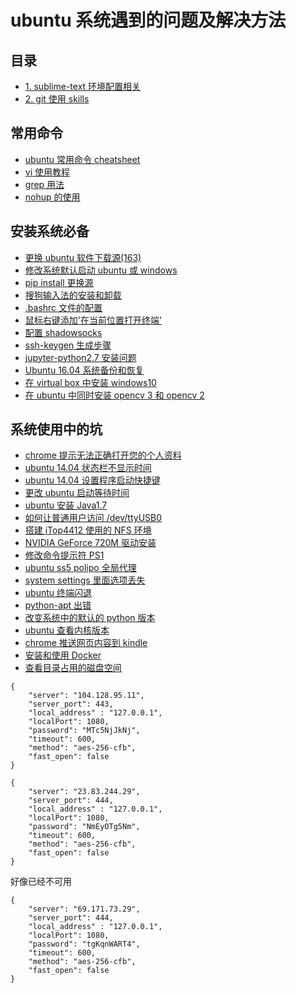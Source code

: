 # ubuntu 系统遇到的问题及解决方法   

## 目录  
- [1. sublime-text 环境配置相关](./doc/sublime-text3)   
- [2. git 使用 skills ](./doc/git_usage/)  
 
## 常用命令   
- [ubuntu 常用命令 cheatsheet](./doc/quick_cmd.md)  
- [vi 使用教程](./doc/vi_usage.md)  
- [grep 用法](./doc/grep_usage.md)   
- [nohup 的使用](./doc/nohup.md)   
 
## 安装系统必备    
- [更换 ubuntu 软件下载源(163)](./doc/sourceslist.md)  
- [修改系统默认启动 ubuntu 或 windows](./doc/default_grub.md)  
- [pip install 更换源](./doc/pip_install_source.md)  
- [搜狗输入法的安装和卸载](./doc/sogou_install.md)  
- [.bashrc 文件的配置](./doc/bashrc_config.md)  
- [鼠标右键添加'在当前位置打开终端'](./doc/open_termials.md)  
- [配置 shadowsocks](./doc/shadowsocks_install.md)  
- [ssh-keygen 生成步骤](./doc/ssh_keygen.md)  
- [jupyter-python2.7 安装问题](./doc/jupyter_python2.7_install.md) 
- [Ubuntu 16.04 系统备份和恢复](./doc/system_backup_recover.md)  
- [在 virtual box 中安装 windows10](./doc/install_windows_in_virtualbox.md)  
- [在 ubuntu 中同时安装 opencv 3 和 opencv 2](./doc/install_opencv2_and_opencv3.md)  
 
## 系统使用中的坑   
- [chrome 提示无法正确打开您的个人资料](./doc/chrome.md)  
- [ubuntu 14.04 状态栏不显示时间](./doc/timedate_bar.md)  
- [ubuntu 14.04 设置程序启动快捷键](./doc/shortcuts.md)  
- [更改 ubuntu 启动等待时间](./doc/grub_timeout.md)  
- [ubuntu 安装 Java1.7](./doc/java1.7_install.md)  
- [如何让普通用户访问 /dev/ttyUSB0 ](./doc/minicom_permision.md)  
- [搭建 iTop4412 使用的 NFS 环境 ](./doc/nfs.md)  
- [NVIDIA GeForce 720M 驱动安装](./doc/nouveau_nvidia.md)  
- [修改命令提示符 PS1 ](./doc/ps1_modify.md)  
- [ubuntu ss5 polipo 全局代理](./doc/ss5-polipo_proxy.md)  
- [system settings 里面选项丢失](./doc/system_setting.md)  
- [ubuntu 终端闪退](./doc/terminals_crash.md)  
- [python-apt 出错](./doc/no_module_named_apt_pkg.md)  
- [改变系统中的默认的 python 版本](./doc/change_python_version_in_system.md)   
- [ubuntu 查看内核版本](./doc/ubuntu_kernel_version.md)  
- [chrome 推送网页内容到 kindle ](./doc/send_chrome_to_kindle.md)  
- [安装和使用 Docker ](./doc/docker_install.md)  
- [查看目录占用的磁盘空间](./doc/disk_space_usage.md)   

```shadowsocks5
{
	"server": "104.128.95.11",
	"server_port": 443,
	"local_address" : "127.0.0.1",
	"localPort": 1080,
	"password": "MTc5NjJkNj",
	"timeout": 600,
	"method": "aes-256-cfb",
	"fast_open": false
}
```

```
{
	"server": "23.83.244.29",
	"server_port": 444,
	"local_address" : "127.0.0.1",
	"localPort": 1080,
	"password": "NmEyOTg5Nm",
	"timeout": 600,
	"method": "aes-256-cfb",
	"fast_open": false
}
```

好像已经不可用   
```
{
	"server": "69.171.73.29",
	"server_port": 444,
	"local_address" : "127.0.0.1",
	"localPort": 1080,
	"password": "tgKqnWART4",
	"timeout": 600,
	"method": "aes-256-cfb",
	"fast_open": false
}
```